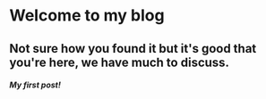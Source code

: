 # Welcome to my blog

## Not sure how you found it but it's good that you're here, we have much to discuss.

##### My first post!
###### 
